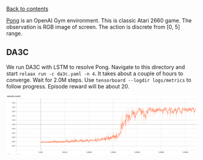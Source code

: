 [Back to contents](../README.md#contents)

[Pong](https://gym.openai.com/envs/Pong-v0/) is an OpenAI Gym environment. This is classic Atari 2660 game.
The observation is RGB image of screen. The action is discrete from [0, 5] range.

## <a name="da3c"></a>DA3C
We run DA3C with LSTM to resolve Pong. Navigate to this directory and start `relaax run -c da3c.yaml -n 4`.
It takes about a couple of hours to converge. Wait for 2.0M steps.
Use `tensorboard --logdir logs/metrics` to follow progress.
Episode reward will be about 20.

![img](../resources/pong_da3c.png)
